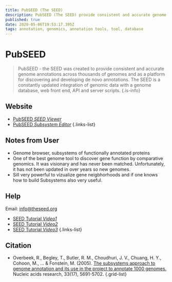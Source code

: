 ```yaml
---
title: PubSEED (The SEED)
description: PubSEED (The SEED) provide consistent and accurate genome annotations across thousands of genomes
published: true
date: 2020-05-06T19:53:17.395Z
tags: annotation, genomics, annotation tools, tool, database
---
```


# PubSEED

> PubSEED - the SEED was created to provide consistent and accurate genome annotations across thousands of genomes and as a platform for discovering and developing de novo annotations. The SEED is a constantly updated integration of genomic data with a genome database, web front end, API and server scripts.
{.is-info}

## Website

- [PubSEED *SEED Viewer*](https://pubseed.theseed.org/)
- [PubSEED *Subsystem Editor*](https://pubseed.theseed.org/SubsysEditor.cgi)
{.links-list}

## Notes from User
- Genome browser, subsystems of functionally annotated proteins
- One of the best genome tool to discover gene function by comparative genomics. It was visionary and has never been matched. Unfortunately, it has not been updated in over years so new genomes. 
- Sill very powerful to vizualize gene neigbhorhoods and if one knows how to build Subsystems also very useful.

## Help

Email: info@theseed.org

- [SEED Tutorial *Video1*](https://www.dropbox.com/s/lsneglmt1w6avp7/SEED_1_lecture.mp4?dl=0)
- [SEED Tutorial *Video2*](https://www.dropbox.com/s/vitaxnjgxi9q336/SEED_2_lecture.mp4?dl=0)
- [SEED Tutorial *Video3*](https://www.dropbox.com/s/eu8k9jlwga06s81/SEED_3_Lecture.mp4?dl=0)
{.links-list}

## Citation

- Overbeek, R., Begley, T., Butler, R. M., Choudhuri, J. V., Chuang, H. Y., Cohoon, M., ... & Fonstein, M. (2005). [The subsystems approach to genome annotation and its use in the project to annotate 1000 genomes.](https://academic.oup.com/nar/article/33/17/5691/1067791) Nucleic acids research, 33(17), 5691-5702.
{.grid-list}
